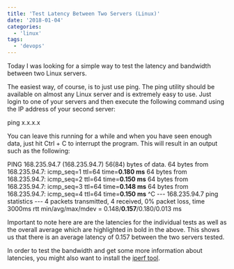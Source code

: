 ```yaml
---
title: 'Test Latency Between Two Servers (Linux)'
date: '2018-01-04'
categories:
  - 'linux'
tags:
  - 'devops'
---
```


Today I was looking for a simple way to test the latency and bandwidth between two Linux servers.

The easiest way, of course, is to just use ping. The ping utility should be available on almost any Linux server and is extremely easy to use. Just login to one of your servers and then execute the following command using the IP address of your second server:

ping x.x.x.x

You can leave this running for a while and when you have seen enough data, just hit Ctrl + C to interrupt the program. This will result in an output such as the following:

PING 168.235.94.7 (168.235.94.7) 56(84) bytes of data.
64 bytes from 168.235.94.7: icmp_seq=1 ttl=64 time=**0.180 ms**
64 bytes from 168.235.94.7: icmp_seq=2 ttl=64 time=**0.150 ms**
64 bytes from 168.235.94.7: icmp_seq=3 ttl=64 time=**0.148 ms**
64 bytes from 168.235.94.7: icmp_seq=4 ttl=64 time=**0.150 ms**
^C
--- 168.235.94.7 ping statistics ---
4 packets transmitted, 4 received, 0% packet loss, time 3000ms
rtt min/avg/max/mdev = 0.148/**0.157**/0.180/0.013 ms

Important to note here are are the latencies for the individual tests as well as the overall average which are highlighted in bold in the above. This shows us that there is an average latency of 0.157 between the two servers tested.

In order to test the bandwidth and get some more information about latencies, you might also want to install the [iperf tool](https://linuxaria.com/article/tool-command-line-bandwidth-linux).
